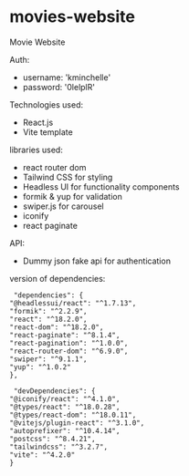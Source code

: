 # movies-website
Movie Website

Auth:
- username: 'kminchelle'
- password: '0lelplR'

Technologies used:
- React.js
- Vite template

libraries used:
- react router dom
- Tailwind CSS for styling
- Headless UI for functionality components
- formik & yup for validation
- swiper.js for carousel
- iconify
- react paginate


API:
- Dummy json fake api for authentication

version of dependencies: 

     "dependencies": {
    "@headlessui/react": "^1.7.13",
    "formik": "^2.2.9",
    "react": "^18.2.0",
    "react-dom": "^18.2.0",
    "react-paginate": "^8.1.4",
    "react-pagination": "^1.0.0",
    "react-router-dom": "^6.9.0",
    "swiper": "^9.1.1",
    "yup": "^1.0.2"
    },
  
     "devDependencies": {
    "@iconify/react": "^4.1.0",
    "@types/react": "^18.0.28",
    "@types/react-dom": "^18.0.11",
    "@vitejs/plugin-react": "^3.1.0",
    "autoprefixer": "^10.4.14",
    "postcss": "^8.4.21",
    "tailwindcss": "^3.2.7",
    "vite": "^4.2.0"
    }
